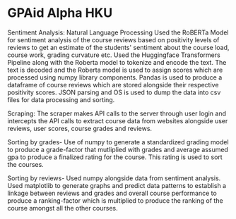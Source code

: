 # GPAid Alpha HKU

Sentiment Analysis:
Natural Language Processing
Used the RoBERTa Model for sentiment analysis of the course reviews based on positivity levels of reviews to get an estimate of the students' sentiment about the course load, course work, grading curvature etc.
Used the Huggingface Transformers Pipeline along with the Roberta model to tokenize and encode the text.
The text is decoded and the Roberta model is used to assign scores which are processed using numpy library components.
Pandas is used to produce a dataframe of course reviews which are stored alongside their respective positivity scores.
JSON parsing and OS is used to dump the data into csv files for data processing and sorting.

Scraping:
The scraper makes API calls to the server through user login and intercepts the API calls to extract course data from websites alongside user reviews, user scores, course grades and reviews.

Sorting by grades-
Use of numpy to generate a standardized grading model to produce a grade-factor that mutliplied with grades and average assumed gpa to produce a finalized rating for the course. This rating is used to sort the courses.

Sorting by reviews-
Used numpy alongside data from sentiment analysis. Used matplotlib to generate graphs and predict data patterns to establish a linkage between reviews and grades and overall course performance to produce a ranking-factor which is multiplied to produce the ranking of the course amongst all the other courses.

